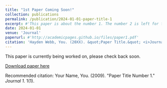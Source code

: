 ```yaml
---
title: "1st Paper Coming Soon!"
collection: publications
permalink: /publication/2024-01-01-paper-title-1
excerpt: #'This paper is about the number 1. The number 2 is left for future work.'
date: 2024-01-01
venue: 'Journal'
paperurl: #'http://academicpages.github.io/files/paper1.pdf'
citation: 'Hayden Webb, You. (20XX). &quot;Paper Title.&quot; <i>Journal XXXX</i>. 1(1).'
---
```

This paper is currently being worked on, please check back soon.

[Download paper here](http://academicpages.github.io/files/paper1.pdf)

Recommended citation: Your Name, You. (2009). "Paper Title Number 1." <i>Journal 1</i>. 1(1).